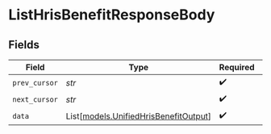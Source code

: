 # ListHrisBenefitResponseBody


## Fields

| Field                                                                          | Type                                                                           | Required                                                                       | Description                                                                    |
| ------------------------------------------------------------------------------ | ------------------------------------------------------------------------------ | ------------------------------------------------------------------------------ | ------------------------------------------------------------------------------ |
| `prev_cursor`                                                                  | *str*                                                                          | :heavy_check_mark:                                                             | N/A                                                                            |
| `next_cursor`                                                                  | *str*                                                                          | :heavy_check_mark:                                                             | N/A                                                                            |
| `data`                                                                         | List[[models.UnifiedHrisBenefitOutput](../models/unifiedhrisbenefitoutput.md)] | :heavy_check_mark:                                                             | N/A                                                                            |